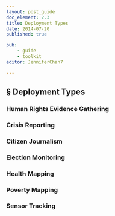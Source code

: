 ```yaml
---
layout: post_guide
doc_element: 2.3
title: Deployment Types
date: 2014-07-20
published: true

pub: 
	- guide
	- toolkit
editor: JenniferChan7

---
```


## &sect; Deployment Types

### Human Rights Evidence Gathering

### Crisis Reporting

### Citizen Journalism

### Election Monitoring

### Health Mapping

### Poverty Mapping

### Sensor Tracking


